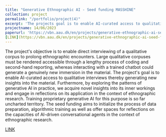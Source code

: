 ```yaml
---
title: "Generative Ethnographic AI - Seed funding MASSHINE"
collection: project
permalink: "/portfolio/project(4)"
excerpt: 'The projects goal is to enable AI-curated access to qualitative interviews thereby generating new insights into the material.'
projectname: 14/06/2023
paperurl: 'https://vbn.aau.dk/en/projects/generative-ethnographic-ai-seed-funding-masshine'
[LINK](https://vbn.aau.dk/en/projects/generative-ethnographic-ai-seed-funding-masshine)
---
```

The project's objective is to enable direct interviewing of a qualitative corpus to prolong ethnographic encounters. Large qualitative corpuses must be rendered accessible through a lengthy process of coding and second-hand reporting, whereas interacting with a trained chatbot could generate a genuinely new immersion in the material. The project's goal is to enable AI-curated access to qualitative interviews thereby generating new insights into the material. Furthermore, by exploring the patterns of generative AI in practice, we acquire novel insights into its inner workings and engage in reflections on its application in the context of ethnographic research. Training proprietary generative AI for this purpose is so far uncharted territory. The seed funding aims to initialize the process of data preparation, algorithmic training as well as offer spaces for reflections on the capacities of AI-driven conversational agents in the context of ethnographic research.


[LINK](https://vbn.aau.dk/en/projects/generative-ethnographic-ai-seed-funding-masshine)
